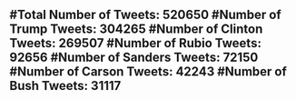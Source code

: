 #Total Number of Tweets: 520650 
#Number of Trump Tweets: 304265
#Number of Clinton Tweets: 269507
#Number of Rubio Tweets: 92656
#Number of Sanders Tweets: 72150
#Number of Carson Tweets: 42243
#Number of Bush Tweets: 31117
---
